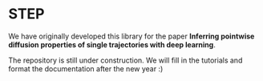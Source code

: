 STEP
================

<!-- WARNING: THIS FILE WAS AUTOGENERATED! DO NOT EDIT! -->

We have originally developed this library for the paper **Inferring
pointwise diffusion properties of single trajectories with deep
learning**.

The repository is still under construction. We will fill in the
tutorials and format the documentation after the new year :)
